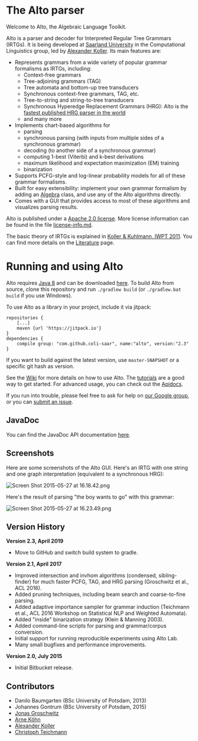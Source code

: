# The Alto parser

Welcome to Alto, the Algebraic Language Toolkit.

Alto is a parser and decoder for Interpreted Regular Tree Grammars (IRTGs). It is being developed at [Saarland University](http://www.coli.uni-saarland.de/) in the Computational Linguistics group, led by [Alexander Koller](http://www.coli.uni-saarland.de/~koller/). Its main features are:

- Represents grammars from a wide variety of popular grammar formalisms as IRTGs, including:
	- Context-free grammars
	- Tree-adjoining grammars (TAG)
	- Tree automata and bottom-up tree transducers
	- Synchronous context-free grammars, TAG, etc.
	- Tree-to-string and string-to-tree transducers
	- Synchronous Hyperedge Replacement Grammars (HRG): Alto is the [fastest published HRG parser in the world](http://www.ling.uni-potsdam.de/~koller/showpaper.php?id=sgraph-parsing-15)
	- and many more
- Implements chart-based algorithms for
	- parsing
	- synchronous parsing (with inputs from multiple sides of a synchronous grammar)
	- decoding (to another side of a synchronous grammar)
	- computing 1-best (Viterbi) and k-best derivations
	- maximum likelihood and expectation maximization (EM) training
	- binarization
- Supports PCFG-style and log-linear probability models for all of these grammar formalisms.
- Built for easy extensibility: implement your own grammar formalism by adding an [Algebra](https://bitbucket.org/tclup/alto/wiki/Algebras) class, and use any of the Alto algorithms directly.
- Comes with a GUI that provides access to most of these algorithms and visualizes parsing results.

Alto is published under a [Apache 2.0 license](https://www.apache.org/licenses/LICENSE-2.0). More license information can be found in the file [license-info.md](https://bitbucket.org/tclup/alto/src/default/license-info.md).

The basic theory of IRTGs is explained in [Koller & Kuhlmann, IWPT 2011](http://www.ling.uni-potsdam.de/~koller/showpaper.php?id=irtg-11). You can find more details on the [Literature](https://bitbucket.org/tclup/alto/wiki/Literature) page.

# Running and using Alto

Alto requires [Java 8](http://www.oracle.com/technetwork/java/javase/downloads/jre8-downloads-2133155.html) and can be downloaded [here](https://bitbucket.org/tclup/alto/downloads).
To build Alto from source, clone this repository and run `./gradlew build` (or `./gradlew.bat build` if you use Windows).

To use Alto as a library in your project, include it via jitpack:
```
repositories {
    [...]
    maven {url 'https://jitpack.io'}
}
dependencies {
    compile group: "com.github.coli-saar", name:"alto", version:"2.3"
}
```
If you want to build against the latest version, use `master-SNAPSHOT` or a specific git hash as version.


See the [Wiki](https://bitbucket.org/tclup/alto/wiki/Home) for more details on how to use Alto. The [tutorials](https://bitbucket.org/tclup/alto/wiki/Tutorials) are a good way to get started. For advanced usage, you can check out the [Apidocs](http://www.ling.uni-potsdam.de/tcl/alto/apidocs/).

If you run into trouble, please feel free to ask for help on [our Google group](https://groups.google.com/forum/#!forum/alto-users), or you can [submit an issue](https://bitbucket.org/tclup/alto/issues?status=new&status=open).

## JavaDoc ##

You can find the JavaDoc API documentation [here](http://www.coli.uni-saarland.de/projects/alto/apidocs/index.html).

## Screenshots ##

Here are some screenshots of the Alto GUI. Here's an IRTG with one string and one graph interpretation (equivalent to a synchronous HRG):

![Screen Shot 2015-05-27 at 16.18.42.png](https://bitbucket.org/repo/ny94Mo/images/1617309522-Screen%20Shot%202015-05-27%20at%2016.18.42.png)

Here's the result of parsing "the boy wants to go" with this grammar:

![Screen Shot 2015-05-27 at 16.23.49.png](https://bitbucket.org/repo/ny94Mo/images/1198790576-Screen%20Shot%202015-05-27%20at%2016.23.49.png)


## Version History ##

**Version 2.3, April 2019**
- Move to GitHub and switch build system to gradle.


**Version 2.1, April 2017**

- Improved intersection and invhom algorithms (condensed, sibling-finder) for much faster PCFG, TAG, and HRG parsing (Groschwitz et al., ACL 2016).
- Added pruning techniques, including beam search and coarse-to-fine parsing.
- Added adaptive importance sampler for grammar induction (Teichmann et al., ACL 2016 Workshop on Statistical NLP and Weighted Automata).
- Added "inside" binarization strategy (Klein & Manning 2003).
- Added command-line scripts for parsing and grammar/corpus conversion.
- Initial support for running reproducible experiments using Alto Lab.
- Many small bugfixes and performance improvements.



**Version 2.0, July 2015**

- Initial Bitbucket release.


## Contributors ##

* Danilo Baumgarten (BSc University of Potsdam, 2013)
* Johannes Gontrum (BSc University of Potsdam, 2015)
* [Jonas Groschwitz](http://www.ling.uni-potsdam.de/~groschwitz)
* [Arne Köhn](https://arne.chark.eu)
* [Alexander Koller](http://www.coli.uni-saarland.de/~koller/)
* [Christoph Teichmann](https://www.cteichmann.com/)

